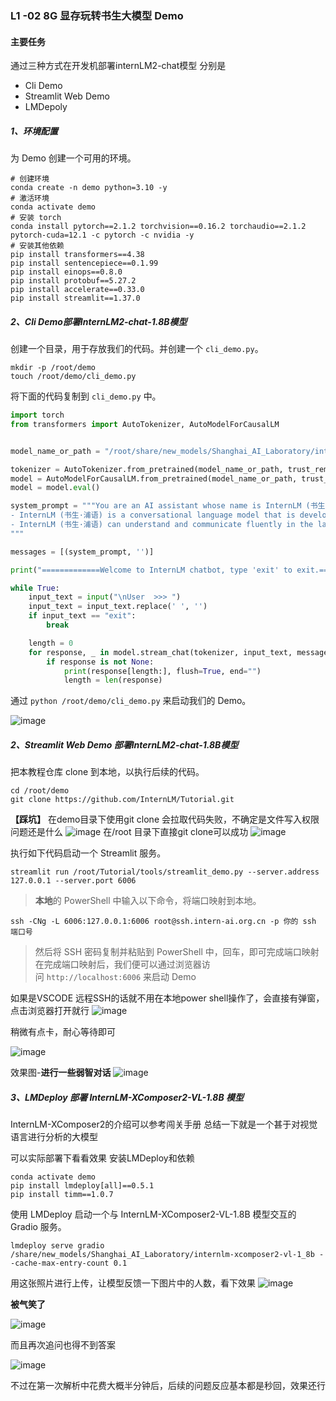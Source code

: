 ### L1 -02  8G 显存玩转书生大模型 Demo
#### 主要任务
通过三种方式在开发机部署internLM2-chat模型
分别是
- Cli Demo
- Streamlit Web Demo
- LMDepoly 

##### 1、环境配置

为 Demo 创建一个可用的环境。

```shell
# 创建环境
conda create -n demo python=3.10 -y
# 激活环境
conda activate demo
# 安装 torch
conda install pytorch==2.1.2 torchvision==0.16.2 torchaudio==2.1.2 pytorch-cuda=12.1 -c pytorch -c nvidia -y
# 安装其他依赖
pip install transformers==4.38
pip install sentencepiece==0.1.99
pip install einops==0.8.0
pip install protobuf==5.27.2
pip install accelerate==0.33.0
pip install streamlit==1.37.0
```

##### 2、Cli Demo部署InternLM2-chat-1.8B模型
创建一个目录，用于存放我们的代码。并创建一个 `cli_demo.py`。

```shell
mkdir -p /root/demo
touch /root/demo/cli_demo.py
```

将下面的代码复制到 `cli_demo.py` 中。

```python
import torch
from transformers import AutoTokenizer, AutoModelForCausalLM


model_name_or_path = "/root/share/new_models/Shanghai_AI_Laboratory/internlm2-chat-1_8b"

tokenizer = AutoTokenizer.from_pretrained(model_name_or_path, trust_remote_code=True, device_map='cuda:0')
model = AutoModelForCausalLM.from_pretrained(model_name_or_path, trust_remote_code=True, torch_dtype=torch.bfloat16, device_map='cuda:0')
model = model.eval()

system_prompt = """You are an AI assistant whose name is InternLM (书生·浦语).
- InternLM (书生·浦语) is a conversational language model that is developed by Shanghai AI Laboratory (上海人工智能实验室). It is designed to be helpful, honest, and harmless.
- InternLM (书生·浦语) can understand and communicate fluently in the language chosen by the user such as English and 中文.
"""

messages = [(system_prompt, '')]

print("=============Welcome to InternLM chatbot, type 'exit' to exit.=============")

while True:
    input_text = input("\nUser  >>> ")
    input_text = input_text.replace(' ', '')
    if input_text == "exit":
        break

    length = 0
    for response, _ in model.stream_chat(tokenizer, input_text, messages):
        if response is not None:
            print(response[length:], flush=True, end="")
            length = len(response)
```

通过 `python /root/demo/cli_demo.py` 来启动我们的 Demo。

![image](https://github.com/nlospc/InterLM_study_camp/blob/main/IMG/Pasted%20image%2020240829170030.png)

##### 2、Streamlit Web Demo 部署InternLM2-chat-1.8B模型
把本教程仓库 clone 到本地，以执行后续的代码。

```shell
cd /root/demo  
git clone https://github.com/InternLM/Tutorial.git
```
**【踩坑】**
在demo目录下使用git clone 会拉取代码失败，不确定是文件写入权限问题还是什么
![image](https://github.com/nlospc/InterLM_study_camp/blob/main/IMG/Pasted%20image%2020240829173658.png)
在/root 目录下直接git clone可以成功
![image](https://github.com/nlospc/InterLM_study_camp/blob/main/IMG/Pasted%20image%2020240829173747.png)


执行如下代码启动一个 Streamlit 服务。

```shell
streamlit run /root/Tutorial/tools/streamlit_demo.py --server.address 127.0.0.1 --server.port 6006
```

>  **本地**的 PowerShell 中输入以下命令，将端口映射到本地。 
```shell
ssh -CNg -L 6006:127.0.0.1:6006 root@ssh.intern-ai.org.cn -p 你的 ssh 端口号
```
> 然后将 SSH 密码复制并粘贴到 PowerShell 中，回车，即可完成端口映射
   在完成端口映射后，我们便可以通过浏览器访问 `http://localhost:6006` 来启动 Demo

如果是VSCODE 远程SSH的话就不用在本地power shell操作了，会直接有弹窗，点击浏览器打开就行
![image](https://github.com/nlospc/InterLM_study_camp/blob/main/IMG/Pasted%20image%2020240829174004.png)

稍微有点卡，耐心等待即可

![image](https://github.com/nlospc/InterLM_study_camp/blob/main/IMG/Pasted%20image%2020240829174040.png)

效果图-**进行一些弱智对话**
![image](https://github.com/nlospc/InterLM_study_camp/blob/main/IMG/Pasted%20image%2020240829174343.png)


##### 3、LMDeploy 部署 InternLM-XComposer2-VL-1.8B 模型
InternLM-XComposer2的介绍可以参考闯关手册
总结一下就是一个甚于对视觉语言进行分析的大模型

可以实际部署下看看效果
安装LMDeploy和依赖
```
conda activate demo
pip install lmdeploy[all]==0.5.1
pip install timm==1.0.7
```

使用 LMDeploy 启动一个与 InternLM-XComposer2-VL-1.8B 模型交互的 Gradio 服务。

```
lmdeploy serve gradio /share/new_models/Shanghai_AI_Laboratory/internlm-xcomposer2-vl-1_8b --cache-max-entry-count 0.1
```

用这张照片进行上传，让模型反馈一下图片中的人数，看下效果
![image](https://github.com/nlospc/InterLM_study_camp/blob/main/IMG/Pasted%20image%2020240829175017.png)


**被气笑了**

![image](https://github.com/nlospc/InterLM_study_camp/blob/main/IMG/Pasted%20image%2020240829180305.png)

而且再次追问也得不到答案

![image](https://github.com/nlospc/InterLM_study_camp/blob/main/IMG/Pasted%20image%2020240829180356.png)

不过在第一次解析中花费大概半分钟后，后续的问题反应基本都是秒回，效果还行
